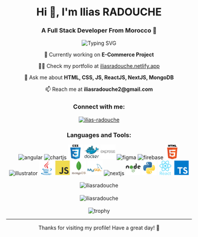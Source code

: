 <div align="center">

<h1>Hi 👋, I'm Ilias RADOUCHE</h1>
<h3>A Full Stack Developer From Morocco 🌟</h3>

<p align="center">
  <img src="https://readme-typing-svg.demolab.com?font=Fira+Code&duration=3000&pause=500&center=true&vCenter=true&random=false&width=435&lines=Full+Stack+Developer;React+%2B+Next.js+Developer;MERN+Stack+Expert;UI%2FUX+Enthusiast" alt="Typing SVG" />
</p>

<div align="center">
  <p>🔭 Currently working on <strong>E-Commerce Project</strong></p>
  <p>👨‍💻 Check my portfolio at <a href="https://iliasradouche.netlify.app/" target="_blank">iliasradouche.netlify.app</a></p>
  <p>💬 Ask me about <strong>HTML, CSS, JS, ReactJS, NextJS, MongoDB</strong></p>
  <p>📫 Reach me at <strong>iliasradouche2@gmail.com</strong></p>
</div>

<h3>Connect with me:</h3>
<p>
  <a href="https://linkedin.com/in/ilias-radouche" target="_blank">
    <img src="https://raw.githubusercontent.com/rahuldkjain/github-profile-readme-generator/master/src/images/icons/Social/linked-in-alt.svg" alt="ilias-radouche" height="30" width="40" />
  </a>
</p>

<h3>Languages and Tools:</h3>
<p>
  <img src="https://angular.io/assets/images/logos/angular/angular.svg" alt="angular" width="40" height="40"/>
  <img src="https://www.chartjs.org/media/logo-title.svg" alt="chartjs" width="40" height="40"/>
  <img src="https://raw.githubusercontent.com/devicons/devicon/master/icons/css3/css3-original-wordmark.svg" alt="css3" width="40" height="40"/>
  <img src="https://raw.githubusercontent.com/devicons/devicon/master/icons/docker/docker-original-wordmark.svg" alt="docker" width="40" height="40"/>
  <img src="https://raw.githubusercontent.com/devicons/devicon/master/icons/express/express-original-wordmark.svg" alt="express" width="40" height="40"/>
  <img src="https://www.vectorlogo.zone/logos/figma/figma-icon.svg" alt="figma" width="40" height="40"/>
  <img src="https://www.vectorlogo.zone/logos/firebase/firebase-icon.svg" alt="firebase" width="40" height="40"/>
  <img src="https://raw.githubusercontent.com/devicons/devicon/master/icons/html5/html5-original-wordmark.svg" alt="html5" width="40" height="40"/>
  <img src="https://www.vectorlogo.zone/logos/adobe_illustrator/adobe_illustrator-icon.svg" alt="illustrator" width="40" height="40"/>
  <img src="https://raw.githubusercontent.com/devicons/devicon/master/icons/java/java-original.svg" alt="java" width="40" height="40"/>
  <img src="https://raw.githubusercontent.com/devicons/devicon/master/icons/javascript/javascript-original.svg" alt="javascript" width="40" height="40"/>
  <img src="https://raw.githubusercontent.com/devicons/devicon/master/icons/mongodb/mongodb-original-wordmark.svg" alt="mongodb" width="40" height="40"/>
  <img src="https://raw.githubusercontent.com/devicons/devicon/master/icons/mysql/mysql-original-wordmark.svg" alt="mysql" width="40" height="40"/>
  <img src="https://cdn.worldvectorlogo.com/logos/nextjs-2.svg" alt="nextjs" width="40" height="40"/>
  <img src="https://raw.githubusercontent.com/devicons/devicon/master/icons/nodejs/nodejs-original-wordmark.svg" alt="nodejs" width="40" height="40"/>
  <img src="https://raw.githubusercontent.com/devicons/devicon/master/icons/python/python-original.svg" alt="python" width="40" height="40"/>
  <img src="https://raw.githubusercontent.com/devicons/devicon/master/icons/react/react-original-wordmark.svg" alt="react" width="40" height="40"/>
  <img src="https://raw.githubusercontent.com/devicons/devicon/master/icons/typescript/typescript-original.svg" alt="typescript" width="40" height="40"/>
</p>

<div>
  <img align="center" src="https://github-readme-stats.vercel.app/api/top-langs?username=iliasradouche&show_icons=true&theme=tokyonight&locale=en&layout=compact" alt="iliasradouche" />
</div>

<br/>

<div>
  <img align="center" src="https://github-readme-streak-stats.herokuapp.com/?user=iliasradouche&theme=tokyonight" alt="iliasradouche" />
</div>

<br/>

<div>
  <img src="https://github-profile-trophy.vercel.app/?username=iliasradouche&theme=tokyonight&column=7" alt="trophy" />
</div>

---

<p align="center">Thanks for visiting my profile! Have a great day! 🌟</p>

</div>

